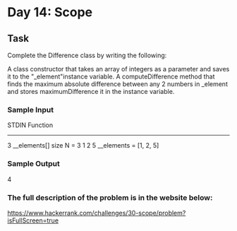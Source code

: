# Day 14: Scope
## Task
Complete the Difference class by writing the following:

A class constructor that takes an array of integers as a parameter and saves it to the "_element"instance variable.
A computeDifference method that finds the maximum absolute difference between any 2 numbers in _element  and stores  maximumDifference it in the  instance variable.

### Sample Input

STDIN   Function
-----   --------
3       __elements[] size N = 3
1 2 5   __elements = [1, 2, 5]

### Sample Output
4

### The full description of the problem is in the website below:
https://www.hackerrank.com/challenges/30-scope/problem?isFullScreen=true
